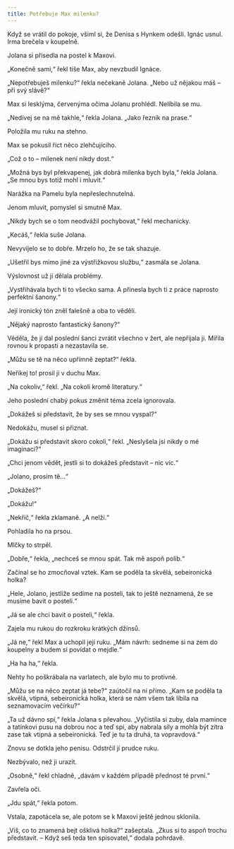 ```yaml
---
title: Potřebuje Max milenku?
---
```


Když se vrátil do pokoje, všiml si, že Denisa s Hynkem odešli. Ignác usnul. Irma brečela v koupelně.

  

Jolana si přisedla na postel k Maxovi.

„Konečně sami,“ řekl tiše Max, aby nevzbudil Ignáce.

„Nepotřebuješ milenku?“ řekla nečekaně Jolana. „Nebo už nějakou máš – při svý slávě?“

Max si lesklýma, červenýma očima Jolanu prohlédl. Nelíbila se mu.

„Nedívej se na mě takhle,“ řekla Jolana. „Jako řezník na prase.“

Položila mu ruku na stehno.

Max se pokusil říct něco zlehčujícího.

„Což o to – milenek není nikdy dost.“

„Možná bys byl překvapenej, jak dobrá milenka bych byla,“ řekla Jolana. „Se mnou bys totiž mohl i mluvit.“

Narážka na Pamelu byla nepřeslechnutelná.

Jenom mluvit, pomyslel si smutně Max.

„Nikdy bych se o tom neodvážil pochybovat,“ řekl mechanicky.

„Kecáš,“ řekla suše Jolana.

Nevyvíjelo se to dobře. Mrzelo ho, že se tak shazuje.

„Ušetřil bys mimo jiné za výstřižkovou službu,“ zasmála se Jolana.

Výslovnost už jí dělala problémy.

„Vystřihávala bych ti to všecko sama. A přinesla bych ti z práce naprosto perfektní šanony.“

Její ironický tón zněl falešně a oba to věděli.

„Nějaký naprosto fantastický šanony?“

Věděla, že jí dal poslední šanci zvrátit všechno v žert, ale nepřijala ji. Mířila rovnou k propasti a nezastavila se.

„Můžu se tě na něco upřímně zeptat?“ řekla.

Neříkej to! prosil ji v duchu Max.

„Na cokoliv,“ řekl. „Na cokoli kromě literatury.“

Jeho poslední chabý pokus změnit téma zcela ignorovala.

„Dokážeš si představit, že by ses se mnou vyspal?“

Nedokážu, musel si přiznat.

„Dokážu si představit skoro cokoli,“ řekl. „Neslyšela jsi nikdy o mé imaginaci?“

„Chci jenom vědět, jestli si to dokážeš představit – nic víc.“

„Jolano, prosím tě…“

„Dokážeš?“

„Dokážu!“

„Nekřič,“ řekla zklamaně. „A nelži.“

Pohladila ho na prsou.

Mlčky to strpěl.

„Dobře,“ řekla, „nechceš se mnou spát. Tak mě aspoň polib.“

Začínal se ho zmocňoval vztek. Kam se poděla ta skvělá, sebe­ironická holka?

„Hele, Jolano, jestliže sedíme na posteli, tak to ještě neznamená, že se musíme bavit o posteli.“

„Já se ale chci bavit o posteli,“ řekla.

Zajela mu rukou do rozkroku krátkých džínsů.

„Já ne,“ řekl Max a uchopil její ruku. „Mám návrh: sedneme si na zem do koupelny a budem si povídat o mejdle.“

„Ha ha ha,“ řekla.

Nehty ho poškrábala na varlatech, ale bylo mu to protivné.

„Můžu se na něco zeptat já tebe?“ zaútočil na ni přímo. „Kam se poděla ta skvělá, vtipná, sebeironická holka, která se nám všem tak líbila na seznamovacím večírku?“

„Ta už dávno spí,“ řekla Jolana s převahou. „Vyčistila si zuby, dala mamince a tatínkovi pusu na dobrou noc a teď spí, aby nabrala síly a mohla být zítra zase tak vtipná a sebeironická. Teď je tu ta druhá, ta vopravdová.“

Znovu se dotkla jeho penisu. Odstrčil jí prudce ruku.

Nezbývalo, než ji urazit.

„Osobně,“ řekl chladně, „dávám v každém případě přednost té první.“

Zavřela oči.

„Jdu spát,“ řekla potom.

Vstala, zapotácela se, ale potom se k Maxovi ještě jednou sklonila.

„Víš, co to znamená bejt ošklivá holka?“ zašeptala. „Zkus si to aspoň trochu představit. – Když seš teda ten spisovatel,“ dodala pohrdavě.
